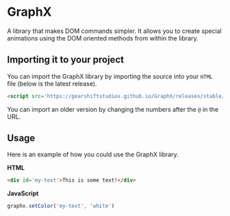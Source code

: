 # GraphX
A library that makes DOM commands simpler. It allows you to create special animations using the DOM oriented methods from within the library.

## Importing it to your project

You can import the GraphX library by importing the source into your `HTML` file (below is the latest release).

```html
<script src='https://gearshiftstudios.github.io/GraphX/releases/stable/graphx@0.0.1.js'></script>
```

You can import an older version by changing the numbers after the `@` in the URL.

## Usage

Here is an example of how you could use the GraphX library.

**HTML**

```html
<div id='my-text'>This is some text!</div>
```

**JavaScript**

```javascript
graphx.setColor('my-text', 'white')
```
